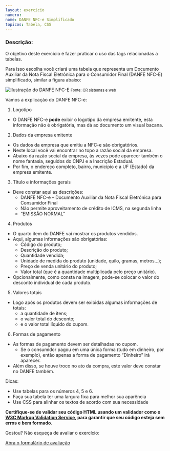 ```yaml
---
layout: exercicio
numero: 
nome: DANFE NFC-e Simplificado
topicos: Tabela, CSS
---
```


### Descrição:

O objetivo deste exercício é fazer praticar o uso das tags relacionadas a tabelas.

Para isso escolha você criará uma tabela que representa um Documento Auxiliar da Nota Fiscal Eletrônica para o Consumidor Final (DANFE NFC-E) simplificado, similar a figura abaixo:

![Ilustração do DANFE NFC-E](danfe-simplificado.png)
<small>Fonte: <a href="https://cr.inf.br/blog/cupom-fiscal-eletronico-nfc-e-quais-informacoes-sao-impressas-na-danfe/" target="_blank">CR sistemas e web</a></small>

Vamos a explicação do DANFE NFC-e:

1. Logotipo
 - O DANFE NFC-e **pode** exibir o logotipo da empresa emitente, esta informação não é obrigatória, mas dá ao documento um visual bacana.
2. Dados da empresa emitente
 - Os dados da empresa que emitiu a NFC-e são obrigatórios.
 - Neste local você vai encontrar no topo a razão social da empresa.
 - Abaixo da razão social da empresa, às vezes pode aparecer também o nome fantasia, seguidos do CNPJ e a Inscrição Estadual.
 - Por fim, o endereço completo, bairro, município e a UF (Estado) da empresa emitente.
3. Título e informações gerais
 - Deve constar aqui as descrições:
    - DANFE NFC-e – Documento Auxiliar da Nota Fiscal Eletrônica para Consumidor Final
    - Não permite aproveitamento de crédito de ICMS, na segunda linha
    -  “EMISSÃO NORMAL”
4. Produtos
  - O quarto item do DANFE vai mostrar os produtos vendidos.
  - Aqui, algumas informações são obrigatórias:
    - Código do produto;
    - Descrição do produto;
    - Quantidade vendida;
    - Unidade de medida do produto (unidade, quilo, gramas, metros…);
    - Preço de venda unitário do produto;
    - Valor total (que é a quantidade multiplicada pelo preço unitário).
  - Opcionalmente, como consta na imagem, pode-se colocar o valor do desconto individual de cada produto.
5. Valores totais
  - Logo após os produtos devem ser exibidas algumas informações de totais:
    - a quantidade de itens;
    - o valor total do desconto;
    - e o valor total líquido do cupom.
6. Formas de pagamento
  - As formas de pagamento devem ser detalhadas no cupom.
    - Se o consumidor pagou em uma única forma (tudo em dinheiro, por exemplo), então apenas a forma de pagamento “Dinheiro” irá aparecer.
  - Além disso, se houve troco no ato da compra, este valor deve constar no DANFE também.
  
Dicas:

 - Use tabelas para os números 4, 5 e 6.
 - Faça sua tabela ter uma largura fixa para melhor sua aparência
 - Use CSS para alinhar os textos de acordo com sua necessidade

**Certifique-se de validar seu código HTML usando um validador como o [W3C Markup Validation Service](https://validator.w3.org/), para garantir que seu código esteja sem erros e bem formado**.

Gostou? Não esqueça de avaliar o exercício:

<a class="btn" href="https://forms.gle/scs1VxDDFSiMqAhe8" target="_blank"> Abra o formulário de avaliação</a>
